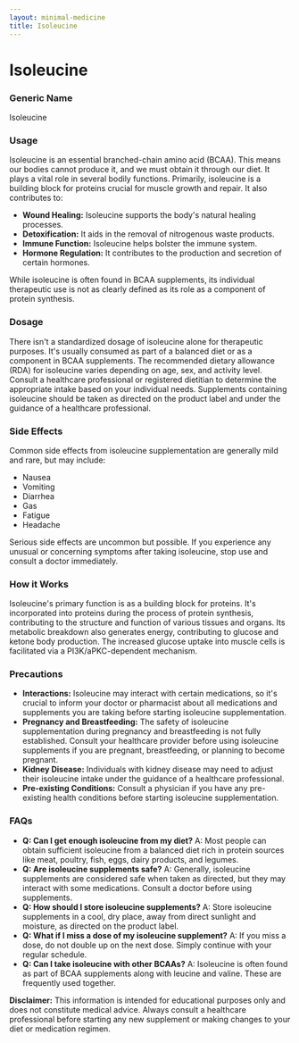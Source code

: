 ```yaml
---
layout: minimal-medicine
title: Isoleucine
---
```


# Isoleucine
### Generic Name
Isoleucine

### Usage
Isoleucine is an essential branched-chain amino acid (BCAA).  This means our bodies cannot produce it, and we must obtain it through our diet.  It plays a vital role in several bodily functions. Primarily, isoleucine is a building block for proteins crucial for muscle growth and repair. It also contributes to:

* **Wound Healing:** Isoleucine supports the body's natural healing processes.
* **Detoxification:** It aids in the removal of nitrogenous waste products.
* **Immune Function:** Isoleucine helps bolster the immune system.
* **Hormone Regulation:** It contributes to the production and secretion of certain hormones.

While isoleucine is often found in BCAA supplements, its individual therapeutic use is not as clearly defined as its role as a component of protein synthesis.


### Dosage
There isn't a standardized dosage of isoleucine alone for therapeutic purposes.  It's usually consumed as part of a balanced diet or as a component in BCAA supplements.  The recommended dietary allowance (RDA) for isoleucine varies depending on age, sex, and activity level.  Consult a healthcare professional or registered dietitian to determine the appropriate intake based on your individual needs.  Supplements containing isoleucine should be taken as directed on the product label and under the guidance of a healthcare professional.


### Side Effects
Common side effects from isoleucine supplementation are generally mild and rare, but may include:

* Nausea
* Vomiting
* Diarrhea
* Gas
* Fatigue
* Headache

Serious side effects are uncommon but possible.  If you experience any unusual or concerning symptoms after taking isoleucine, stop use and consult a doctor immediately.

### How it Works
Isoleucine's primary function is as a building block for proteins.  It's incorporated into proteins during the process of protein synthesis, contributing to the structure and function of various tissues and organs. Its metabolic breakdown also generates energy, contributing to glucose and ketone body production.  The increased glucose uptake into muscle cells is facilitated via a PI3K/aPKC-dependent mechanism.


### Precautions
* **Interactions:** Isoleucine may interact with certain medications, so it's crucial to inform your doctor or pharmacist about all medications and supplements you are taking before starting isoleucine supplementation.
* **Pregnancy and Breastfeeding:** The safety of isoleucine supplementation during pregnancy and breastfeeding is not fully established.  Consult your healthcare provider before using isoleucine supplements if you are pregnant, breastfeeding, or planning to become pregnant.
* **Kidney Disease:** Individuals with kidney disease may need to adjust their isoleucine intake under the guidance of a healthcare professional.
* **Pre-existing Conditions:**  Consult a physician if you have any pre-existing health conditions before starting isoleucine supplementation.

### FAQs

* **Q: Can I get enough isoleucine from my diet?** A: Most people can obtain sufficient isoleucine from a balanced diet rich in protein sources like meat, poultry, fish, eggs, dairy products, and legumes.
* **Q: Are isoleucine supplements safe?** A:  Generally, isoleucine supplements are considered safe when taken as directed, but they may interact with some medications. Consult a doctor before using supplements.
* **Q: How should I store isoleucine supplements?** A: Store isoleucine supplements in a cool, dry place, away from direct sunlight and moisture, as directed on the product label.
* **Q: What if I miss a dose of my isoleucine supplement?** A:  If you miss a dose, do not double up on the next dose. Simply continue with your regular schedule.
* **Q: Can I take isoleucine with other BCAAs?** A: Isoleucine is often found as part of BCAA supplements along with leucine and valine.  These are frequently used together.

**Disclaimer:** This information is intended for educational purposes only and does not constitute medical advice. Always consult a healthcare professional before starting any new supplement or making changes to your diet or medication regimen.
